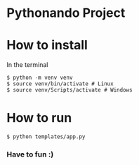# Pythonando Project

# How to install

In the terminal

```
$ python -m venv venv
$ source venv/bin/activate # Linux
$ source venv/Scripts/activate # Windows
```

# How to run

```
$ python templates/app.py
```

### Have to fun :)
